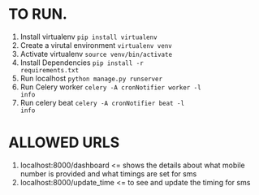 # TO RUN.

1. Install virtualenv
	<code>pip install virtualenv</code>
2. Create a virutal environment
	<code>virtualenv venv</code>
3. Activate virtualenv
	<code>source venv/bin/activate</code>
4. Install Dependencies 
	<code>pip install -r requirements.txt</code>
5. Run localhost
	<code>python manage.py runserver</code>
6. Run Celery worker
	<code>celery -A cronNotifier worker -l info</code>
7. Run celery beat
 	<code>celery -A cronNotifier beat -l info</code>

# ALLOWED URLS

1. localhost:8000/dashboard <= shows the details about what mobile number is provided and what timings are set for sms
2. localhost:8000/update_time <= to see and update the timing for sms